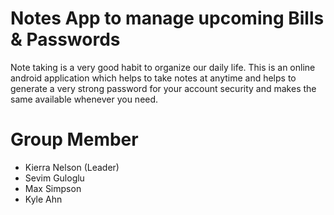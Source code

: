 # Notes App to manage upcoming Bills & Passwords

Note taking is a very good habit to organize our daily life. This is an online android application which helps to take notes at anytime and helps to generate a very strong password for your account security and makes the same available whenever you need.


# Group Member

  * Kierra Nelson (Leader) 
  * Sevim Guloglu
  * Max Simpson
  * Kyle Ahn
